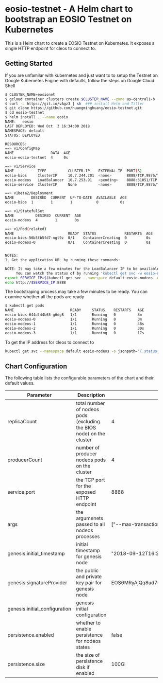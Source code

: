 # eosio-testnet - A Helm chart to bootstrap an EOSIO Testnet on Kubernetes

This is a Helm chart to create a EOSIO Testnet on Kubernetes.  It exposes a single HTTP endpoint for cleos to connect to. 


## Getting Started
If you are unfamilar with kubernetes and just want to to setup the Testnet on Google Kubernetes Engine with defaults, follow the steps on Google Cloud Shell 

```bash
$ CLUSTER_NAME=eosionet
$ gcloud container clusters create $CLUSTER_NAME --zone us-central1-b --num-nodes=4 --enable-autoupgrade
$ curl -L https://git.io/vAgz3 | sh  ### install Helm and Tiller
$ git clone https://github.com/huangminghuang/eosio-testnet.git
$ cd eosio-testnet
$ helm install . --name eosio
NAME:   eosio
LAST DEPLOYED: Wed Oct  3 16:34:00 2018
NAMESPACE: default
STATUS: DEPLOYED

RESOURCES:
==> v1/ConfigMap
NAME                 DATA  AGE
eosio-eosio-testnet  4     0s

==> v1/Service
NAME           TYPE          CLUSTER-IP    EXTERNAL-IP  PORT(S)            AGE
eosio-bios     ClusterIP     10.7.244.201  <none>       8888/TCP,9876/TCP  0s
eosio-nodeos   LoadBalancer  10.7.253.91   <pending>    8888:31051/TCP     0s
eosio-service  ClusterIP     None          <none>       8888/TCP,9876/TCP  0s

==> v1beta2/Deployment
NAME        DESIRED  CURRENT  UP-TO-DATE  AVAILABLE  AGE
eosio-bios  1        1        1           0          0s

==> v1/StatefulSet
NAME          DESIRED  CURRENT  AGE
eosio-nodeos  4        1        0s

==> v1/Pod(related)
NAME                         READY  STATUS             RESTARTS  AGE
eosio-bios-56b5fb5fd7-ngt9z  0/1    ContainerCreating  0         0s
eosio-nodeos-0               0/1    ContainerCreating  0         0s


NOTES:
1. Get the application URL by running these commands:

NOTE: It may take a few minutes for the LoadBalancer IP to be available.
     You can watch the status of by running 'kubectl get svc -w eosio-nodeos'
export SERVICE_IP=$(kubectl get svc --namespace default eosio-nodeos -o jsonpath='{.status.loadBalancer.ingress[0].ip}')
echo http://$SERVICE_IP:8888
```

The bootstraping process may take a few minutes to be ready. You can examine whether all the pods are ready
```bash
$ kubectl get pods
NAME                          READY     STATUS    RESTARTS   AGE
eosio-bios-644df44b65-g6dg8   1/1       Running   0          3m
eosio-nodeos-0                1/1       Running   0          3m
eosio-nodeos-1                1/1       Running   0          48s
eosio-nodeos-2                1/1       Running   0          30s
eosio-nodeos-3                1/1       Running   0          17s
```

To get the IP address for cleos to connect to
```bash
kubectl get svc --namespace default eosio-nodeos -o jsonpath='{.status.loadBalancer.ingress[0].ip}'
```

## Chart Configuration

The following table lists the configurable parameters of the chart and their default values.

Parameter | Description | Default
--------- | ----------- | -------
replicaCount | total number of nodeos pods (excluding the BIOS node) on the cluster  | 4
producerCount | number of producer nodeos pods on the cluster  | 4
service.port | the TCP port for the exposed HTTP endpoint | 8888
args | the argumenets passed to all nodeos processes | ["--max-transaction-time", "50000", "--abi-serializer-max-time-ms", "990000", "--contracts-console", "--filter-on", "*"]
genesis.initial_timestamp | initial timestamp for genesis node | "2018-09-12T16:21:19.132"
genesis.signatureProvider |  the public and private key pair for genesis node | EOS6MRyAjQq8ud7hVNYcfnVPJqcVpscN5So8BhtHuGYqET5GDW5CV=KEY:5KQwrPbwdL6PhXujxW37FSSQZ1JiwsST4cqQzDeyXtP79zkvFD3
genesis.initial_configuration | genesis initial configuration | 
persistence.enabled | whether to enable persistence for nodeos states | false
persistence.size | the size of persistence disk if enabled | 100Gi